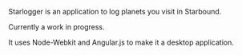 Starlogger is an application to log planets you visit in Starbound.

Currently a work in progress.

It uses Node-Webkit and Angular.js to make it a desktop application.
